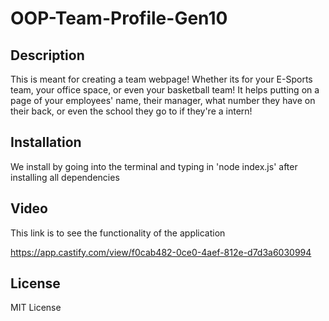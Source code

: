 # OOP-Team-Profile-Gen10

## Description

This is meant for creating a team webpage! Whether its for your E-Sports team, your office space, or even your basketball team! It helps putting on a page of your employees' name, their manager, what number they have on their back, or even the school they go to if they're a intern!

## Installation

We install by going into the terminal and typing in 'node index.js' after installing all dependencies 

## Video

This link is to see the functionality of the application

https://app.castify.com/view/f0cab482-0ce0-4aef-812e-d7d3a6030994

## License

MIT License